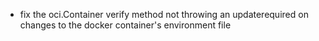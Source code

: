 <!--
A new scriv changelog fragment.

Uncomment the section that is right (remove the HTML comment wrapper).
-->
- fix the oci.Container verify method not throwing an updaterequired on changes to the docker container's environment file
